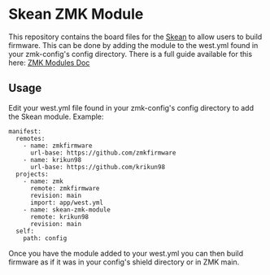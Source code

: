 # Skean ZMK Module

This repository contains the board files for the [Skean](https://github.com/krikun98/skean/) to allow users to build firmware. 
This can be done by adding the module to the west.yml found in your zmk-config's config directory. 
There is a full guide available for this here: [ZMK Modules Doc](https://zmk.dev/docs/features/modules)

## Usage

Edit your west.yml file found in your zmk-config's config directory to add the Skean module. Example:

```
manifest:
  remotes:
    - name: zmkfirmware
      url-base: https://github.com/zmkfirmware
    - name: krikun98
      url-base: https://github.com/krikun98
  projects:
    - name: zmk
      remote: zmkfirmware
      revision: main
      import: app/west.yml
    - name: skean-zmk-module
      remote: krikun98
      revision: main
  self:
    path: config
```
Once you have the module added to your west.yml you can then build firmware as if it was in your config's shield directory or in ZMK main.
